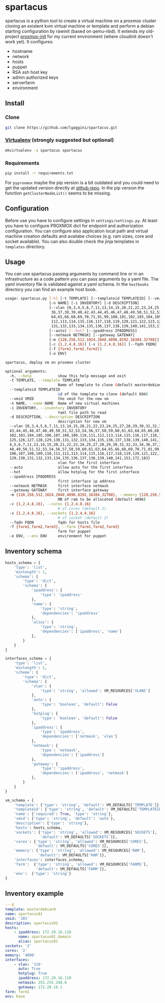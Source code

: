 # spartacus

spartacus is a python tool to create a virtual machine on a proxmox cluster cloning an existent kvm virtual machine or
template and perform a debian starting configuration by rawinit (based on qemu-nbd).
It extends my old-project [proxmox-init](https://github.com/libersoft/proxmox-init) for my current environment (where cloudinit doesn't work yet).
It configures:

* hostname
* network
* hosts
* puppet
* RSA ssh host key
* admin authorized keys
* serverfarm
* environment

## Install
### Clone
```bash
git clone https://github.com/lgaggini/spartacus.git
```

### [Virtualenv](https://virtualenvwrapper.readthedocs.io/en/latest/command_ref.html) (strongly suggested but optional)
```bash
mkvirtualenv -a spartacus spartacus
```

### Requirements
```bash
pip install -r requirements.txt
```
For `pyproxmox` maybe the pip version is a bit outdated and you could need to get the updated version directly at
[github repo](https://github.com/Daemonthread/pyproxmox).
In the pip version the function `getClusterNodeList()` seems to be missing.

## Configuration
Before use you have to configure settings in `settings/settings.py`. At least you have to configure PROXMOX dict for endpoint and
authorization configuration. You can configure also application local path and virtual machine creation defaults and availabe choices
(e.g. ram sizes, core and socket available).
You can also double check the jinja templates in `templates` directory.

## Usage

You can use spartacus passing arguments by command line or in an infrastructure as a code pattern you can pass arguments by a yaml file.
The yaml inventory file is validated against a yaml schema.
In the `hostbooks` directory you can find an example host book.

```bash
usage: spartacus.py [-h] [-t TEMPLATE] [--templateid TEMPLATEID] [--vmid VMID]
                    [-n NAME] [-i INVENTORY] [-d DESCRIPTION]
                    [--vlan {0,3,4,5,6,7,11,13,14,15,20,21,22,23,24,25,27,28,29,30,31,32,33,34,
                     36,37,38,39,40,42,43,44,45,46,47,48,49,50,51,52,53,54,56,57,58,59,60,61,63,
                     64,65,66,68,69,70,71,91,99,100,101,102,103,104,105,106,107,108,109,110,111,
                     112,113,114,115,116,117,118,119,120,121,122,123,124,125,126,127,128,129,130,
                     131,132,133,134,135,136,137,138,139,140,141,153,172,183}]
                    [--auto] [--hot] [--ipaddress IPADDRESS]
                    [--netmask NETMASK] [--gateway GATEWAY]
                    [-m {128,256,512,1024,2048,4096,8192,16384,32768}]
                    [-c {1,2,4,8,16}] [-s {1,2,4,8,16}] [--fqdn FQDN]
                    [-f {farm1,farm2,farm3}]
                    [-e ENV]

spartacus, deploy vm on proxmox cluster

optional arguments:
  -h, --help            show this help message and exit
  -t TEMPLATE, --template TEMPLATE
                        Name of template to clone (default masterdebian9)
  --templateid TEMPLATEID
                        id of the template to clone (default 694)
  --vmid VMID           the vmid for the new vm
  -n NAME, --name NAME  Name of new virtual machines
  -i INVENTORY, --inventory INVENTORY
                        Yaml file path to read
  -d DESCRIPTION, --description DESCRIPTION
                        description for new vm
  --vlan {0,3,4,5,6,7,11,13,14,15,20,21,22,23,24,25,27,28,29,30,31,32,33,34,36,37,38,39,40,42,
  43,44,45,46,47,48,49,50,51,52,53,54,56,57,58,59,60,61,63,64,65,66,68,69,70,71,91,99,100,101,
  102,103,104,105,106,107,108,109,110,111,112,113,114,115,116,117,118,119,120,121,122,123,124,
  125,126,127,128,129,130,131,132,133,134,135,136,137,138,139,140,141,153,172,183}, --net {0,3,
  4,5,6,7,11,13,14,15,20,21,22,23,24,25,27,28,29,30,31,32,33,34,36,37,38,39,40,42,43,44,45,46,47,
  48,49,50,51,52,53,54,56,57,58,59,60,61,63,64,65,66,68,69,70,71,91,99,100,101,102,103,104,105,
  106,107,108,109,110,111,112,113,114,115,116,117,118,119,120,121,122,123,124,125,126,127,128,
  129,130,131,132,133,134,135,136,137,138,139,140,141,153,172,183}
                        vlan for the first interface
  --auto                allow auto for the first interface
  --hot                 allow hotplug for the first interface
  --ipaddress IPADDRESS
                        first interface ip address
  --netmask NETMASK     first interface netmask
  --gateway GATEWAY     first interface gateway
  -m {128,256,512,1024,2048,4096,8192,16384,32768}, --memory {128,256,512,1024,2048,4096,8192,16384,32768}
                        MB of ram to be allocated (default 4096)
  -c {1,2,4,8,16}, --cores {1,2,4,8,16}
                        # of cores (default 2)
  -s {1,2,4,8,16}, --sockets {1,2,4,8,16}
                        # of socket (default 2)
  --fqdn FQDN           fqdn for hosts file
  -f {farm1,farm2,farm3}, --farm {farm1,farm2,farm3}
                        farm for puppet
  -e ENV, --env ENV     environment for puppet

```

## Inventory schema
```python
hosts_schema = {
    'type': 'list',
    'minlength': 1,
    'schema': {
        'type': 'dict',
        'schema': {
            'ipaddress': {
                'type': 'ipaddress'
            },
            'name': {
                'type': 'string',
                'dependencies': 'ipaddress'
            },
            'alias': {
                'type': 'string',
                'dependencies': ['ipaddress', 'name']
            },
        }
    }
}

interfaces_schema = {
    'type': 'list',
    'minlength': 1,
    'schema': {
        'type': 'dict',
        'schema': {
            'vlan': {
                'type': 'string', 'allowed': VM_RESOURCES['VLANS']
            },
            'auto': {
                'type': 'boolean', 'default': False
            },
            'hotplug': {
                'type': 'boolean', 'default': False
            },
            'ipaddress': {
                'type': 'ipaddress',
                'dependencies': ['netmask', 'vlan']
            },
            'netmask': {
                'type': 'netmask',
                'dependencies': ['ipaddress']
            },
            'gateway': {
                'type': 'ipaddress',
                'dependencies': ['ipaddress', 'netmask']
            },
        }
    }
}

vm_schema = {
    'template': {'type': 'string', 'default': VM_DEFAULTS['TEMPLATE']},
    'templateid': {'type': 'string', 'default': VM_DEFAULTS['TEMPLATEID']},
    'name': {'required': True, 'type': 'string'},
    'vmid': {'type': 'string', 'default': 'auto'},
    'description': {'type': 'string'},
    'hosts': hosts_schema,
    'sockets': {'type': 'string', 'allowed': VM_RESOURCES['SOCKETS'],
                'default': VM_DEFAULTS['SOCKETS']},
    'cores': {'type': 'string', 'allowed': VM_RESOURCES['CORES'],
              'default': VM_DEFAULTS['CORES']},
    'memory': {'type': 'string', 'allowed': VM_RESOURCES['RAM'],
               'default': VM_DEFAULTS['RAM']},
    'interfaces': interfaces_schema,
    'farm':  {'type': 'string', 'allowed': VM_RESOURCES['FARMS'],
              'default': VM_DEFAULTS['FARM']},
    'env':  {'type': 'string'}
}
```

## Inventory example
```yaml
---$                                                                                                                                                                                                                
template: masterdebian9
name: spartacus01
vmid: '101'
description: spartacus01
hosts:
    - ipaddress: 172.20.16.110
      name: spartacus01.domain
      alias: spartacus01
sockets: '2'
cores: '2'
memory: '4096'
interfaces:
    - vlan: '116'
      auto: True
      hotplug: True
      ipaddress: 172.20.16.110
      netmask: 255.255.248.0
      gateway: 172.20.16.1
farm: farm1
env: base
```
